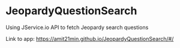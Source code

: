 # JeopardyQuestionSearch

Using JService.io API to fetch Jeopardy search questions

Link to app: https://amit21min.github.io/JeopardyQuestionSearch/#/
